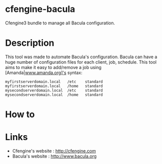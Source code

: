 cfengine-bacula
===============

Cfengine3 bundle to manage all Bacula configuration.

Description
==============
This tool was made to automate Bacula's configuration. Bacula can have a huge 
number of configuration files for each client, job, schedule. This tool aims to
make it easy to add/remove a job using [Amanda|www.amanda.org]'s syntax:

```
myfirstserverdomain.local   /etc    standard
myfirstserverdomain.local   /home   standard
mysecondserverdomain.local  /etc    standard
mysecondserverdomain.local  /home   standard
```


How to
==============


Links
=============
* Cfengine's website : http://cfengine.com
* Bacula's website : http://www.bacula.org


